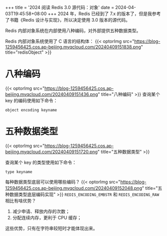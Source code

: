 +++
title = '2024 阅读 Redis 3.0 源代码：对象'
date = 2024-04-03T19:45:58+08:00
+++
2024 年，Redis 已经到了 7.x 的版本了，但是我参考了书籍《Redis 设计与实现》，所以决定使用 3.0 版本的源代码。
<!--more-->
Redis 内部对象系统在内部使用八种编码，对外部提供五种数据类型。

Redis 内部对象系统使用了 C 语言的结构体：
{{< optorImg src="https://blog-1259456425.cos.ap-beijing.myqcloud.com/20240409151838.png" title="redisObject" >}}

# 八种编码
{{< optorImg src="https://blog-1259456425.cos.ap-beijing.myqcloud.com/20240409151436.png" title="八种编码" >}}
查询某个 key 的编码使用如下命令：
``` 
object encoding keyname
```

# 五种数据类型
{{< optorImg src="https://blog-1259456425.cos.ap-beijing.myqcloud.com/20240409151720.png" title="五种数据类型" >}}

查询某个 key 的类型使用如下命令：
``` 
type keyname
```
每种数据类型底层可以使用哪些编码？
{{< optorImg src="https://blog-1259456425.cos.ap-beijing.myqcloud.com/20240409152048.png" title="五种数据类型底层编码实现" >}}
`REDIS_ENCODING_EMBSTR` 和 `REDIS_ENCODING_RAW` 相比有啥优势？
1. 减少申请、释放内存的次数；
2. 分配连续内存，更利于 CPU 缓存；

这些优势，只有在字符串较短时才能体现出来。
